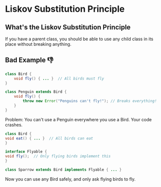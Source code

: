 # Liskov Substitution Principle

## What's the Liskov Substitution Principle

If you have a parent class, you should be able to use any child class in its place without breaking anything.

## Bad Example 👎

```java
class Bird {
    void fly() { ... }  // All birds must fly
}

class Penguin extends Bird {
    void fly() {
        throw new Error("Penguins can't fly!"); // Breaks everything!
    }
}
```
Problem: You can't use a Penguin everywhere you use a Bird. Your code crashes.
```java
class Bird {
void eat() { ... }  // All birds can eat
}

interface Flyable {
void fly();  // Only flying birds implement this
}

class Sparrow extends Bird implements Flyable { ... }
```
Now you can use any Bird safely, and only ask flying birds to fly.
